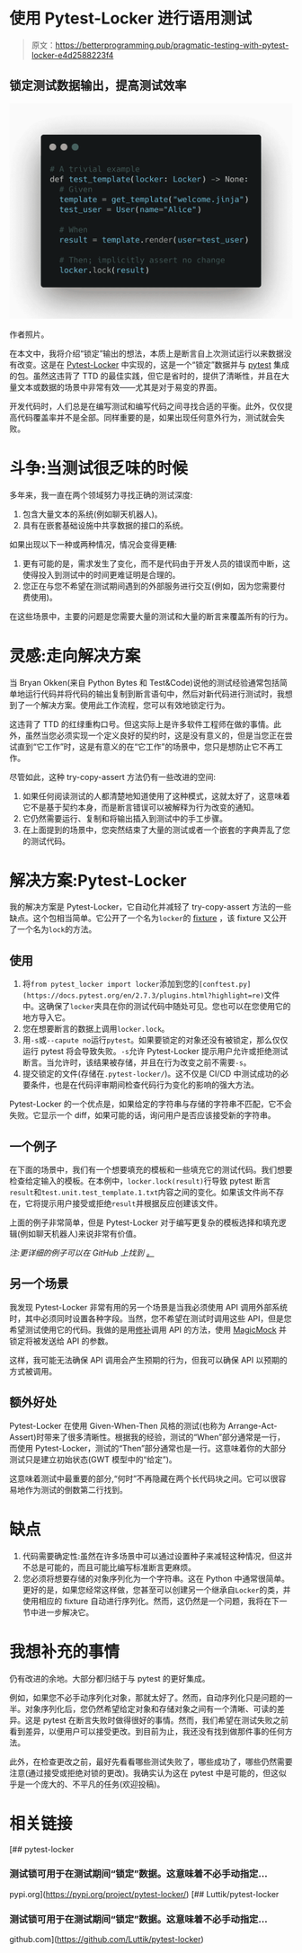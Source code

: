# 使用 Pytest-Locker 进行语用测试

> 原文：<https://betterprogramming.pub/pragmatic-testing-with-pytest-locker-e4d2588223f4>

## 锁定测试数据输出，提高测试效率

![](img/20e46a7e98392abe04a0449bf87f9b99.png)

作者照片。

在本文中，我将介绍“锁定”输出的想法，本质上是断言自上次测试运行以来数据没有改变。这是在 [Pytest-Locker](https://github.com/Luttik/pytest-locker) 中实现的，这是一个“锁定”数据并与 [pytest](https://docs.pytest.org/en/stable/) 集成的包。虽然这违背了 TTD 的最佳实践，但它是省时的，提供了清晰性，并且在大量文本或数据的场景中非常有效——尤其是对于易变的界面。

开发代码时，人们总是在编写测试和编写代码之间寻找合适的平衡。此外，仅仅提高代码覆盖率并不是全部。同样重要的是，如果出现任何意外行为，测试就会失败。

# 斗争:当测试很乏味的时候

多年来，我一直在两个领域努力寻找正确的测试深度:

1.  包含大量文本的系统(例如聊天机器人)。
2.  具有在嵌套基础设施中共享数据的接口的系统。

如果出现以下一种或两种情况，情况会变得更糟:

1.  更有可能的是，需求发生了变化，而不是代码由于开发人员的错误而中断，这使得投入到测试中的时间更难证明是合理的。
2.  您正在与您不希望在测试期间遇到的外部服务进行交互(例如，因为您需要付费使用)。

在这些场景中，主要的问题是您需要大量的测试和大量的断言来覆盖所有的行为。

# 灵感:走向解决方案

当 Bryan Okken(来自 Python Bytes 和 Test&Code)说他的测试经验通常包括简单地运行代码并将代码的输出复制到断言语句中，然后对新代码进行测试时，我想到了一个解决方案。使用此工作流程，您可以有效地锁定行为。

这违背了 TTD 的红绿重构口号。但这实际上是许多软件工程师在做的事情。此外，虽然当您必须实现一个定义良好的契约时，这是没有意义的，但是当您正在尝试直到“它工作”时，这是有意义的在“它工作”的场景中，您只是想防止它不再工作。

尽管如此，这种 try-copy-assert 方法仍有一些改进的空间:

1.  如果任何阅读测试的人都清楚地知道使用了这种模式，这就太好了，这意味着它不是基于契约本身，而是断言错误可以被解释为行为改变的通知。
2.  它仍然需要运行、复制和将输出插入到测试中的手工步骤。
3.  在上面提到的场景中，您突然结束了大量的测试或者一个嵌套的字典弄乱了您的测试代码。

# 解决方案:Pytest-Locker

我的解决方案是 Pytest-Locker，它自动化并减轻了 try-copy-assert 方法的一些缺点。这个包相当简单。它公开了一个名为`locker`的 [fixture](https://docs.pytest.org/en/stable/fixture.html) ，该 fixture 又公开了一个名为`lock`的方法。

## 使用

1.  将`from pytest_locker import locker`添加到您的`[conftest.py](https://docs.pytest.org/en/2.7.3/plugins.html?highlight=re)`文件中。这确保了`locker`夹具在你的测试代码中随处可见。您也可以在您使用它的地方导入它。
2.  您在想要断言的数据上调用`locker.lock`。
3.  用`-s`或`--capute no`运行`pytest`。如果要锁定的对象还没有被锁定，那么仅仅运行 pytest 将会导致失败。`-s`允许 Pytest-Locker 提示用户允许或拒绝测试断言。当允许时，该结果被存储，并且在行为改变之前不需要`-s`。
4.  提交锁定的文件(存储在`.pytest-locker/`)。这不仅是 CI/CD 中测试成功的必要条件，也是在代码评审期间检查代码行为变化的影响的强大方法。

Pytest-Locker 的一个优点是，如果给定的字符串与存储的字符串不匹配，它不会失败。它显示一个 diff，如果可能的话，询问用户是否应该接受新的字符串。

## 一个例子

在下面的场景中，我们有一个想要填充的模板和一些填充它的测试代码。我们想要检查给定输入的模板。在本例中，`locker.lock(result)`行导致 pytest 断言`result`和`test.unit.test_template.1.txt`内容之间的变化。如果该文件尚不存在，它将提示用户接受或拒绝`result`并根据反应创建该文件。

上面的例子非常简单，但是 Pytest-Locker 对于编写更复杂的模板选择和填充逻辑(例如聊天机器人)来说非常有价值。

*注:更详细的例子可以在 GitHub* *上找到* [*。*](https://gist.github.com/Luttik/2ae284069aa88dde5f3e7340f03dd021)

## 另一个场景

我发现 Pytest-Locker 非常有用的另一个场景是当我必须使用 API 调用外部系统时，其中必须同时设置各种字段。当然，您不希望在测试时调用这些 API，但是您希望测试使用它的代码。我做的是用[修补](https://docs.python.org/3/library/unittest.mock.html#unittest.mock.patch)调用 API 的方法，使用 [MagicMock](https://docs.python.org/3/library/unittest.mock.html#unittest.mock.MagicMock) 并锁定将被发送给 API 的参数。

这样，我可能无法确保 API 调用会产生预期的行为，但我可以确保 API 以预期的方式被调用。

## 额外好处

Pytest-Locker 在使用 Given-When-Then 风格的测试(也称为 Arrange-Act-Assert)时带来了很多清晰性。根据我的经验，测试的“When”部分通常是一行，而使用 Pytest-Locker，测试的“Then”部分通常也是一行。这意味着你的大部分测试只是建立初始状态(GWT 模型中的“给定”)。

这意味着测试中最重要的部分,“何时”不再隐藏在两个长代码块之间。它可以很容易地作为测试的倒数第二行找到。

# 缺点

1.  代码需要确定性:虽然在许多场景中可以通过设置种子来减轻这种情况，但这并不总是可能的，而且可能比编写标准断言更麻烦。
2.  您必须将想要存储的对象序列化为一个字符串。这在 Python 中通常很简单。更好的是，如果您经常这样做，您甚至可以创建另一个继承自`Locker`的类，并使用相应的 fixture 自动进行序列化。然而，这仍然是一个问题，我将在下一节中进一步解决它。

# 我想补充的事情

仍有改进的余地。大部分都归结于与 pytest 的更好集成。

例如，如果您不必手动序列化对象，那就太好了。然而，自动序列化只是问题的一半。对象序列化后，您仍然希望给定对象和存储对象之间有一个清晰、可读的差异。这是 pytest 在断言失败时做得很好的事情。然而，我们希望在测试失败之前看到差异，以便用户可以接受更改。到目前为止，我还没有找到做那件事的任何方法。

此外，在检查更改之前，最好先看看哪些测试失败了，哪些成功了，哪些仍然需要注意(通过接受或拒绝对锁的更改)。我确实认为这在 pytest 中是可能的，但这似乎是一个庞大的、不平凡的任务(欢迎投稿)。

# 相关链接

[](https://pypi.org/project/pytest-locker/) [## pytest-locker

### 测试锁可用于在测试期间“锁定”数据。这意味着不必手动指定…

pypi.org](https://pypi.org/project/pytest-locker/) [](https://github.com/Luttik/pytest-locker) [## Luttik/pytest-locker

### 测试锁可用于在测试期间“锁定”数据。这意味着不必手动指定…

github.com](https://github.com/Luttik/pytest-locker)
